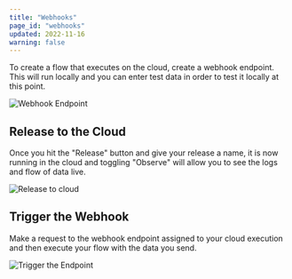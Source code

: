 ```yaml
---
title: "Webhooks"
page_id: "webhooks"
updated: 2022-11-16
warning: false
---
```


To create a flow that executes on the cloud, create a webhook endpoint. This will run locally and you can enter test data in order to test it locally at this point.

![Webhook Endpoint](https://assets.postman.com/postman-labs-docs/cloud-execution/cloud-execution-webhook-endpoint.gif)

## Release to the Cloud

Once you hit the "Release" button and give your release a name, it is now running in the cloud and toggling "Observe" will allow you to see the logs and flow of data live.

![Release to cloud](https://assets.postman.com/postman-labs-docs/cloud-execution/cloud-execution-create-release.gif)

## Trigger the Webhook

Make a request to the webhook endpoint assigned to your cloud execution and then execute your flow with the data you send.

![Trigger the Endpoint](https://assets.postman.com/postman-labs-docs/cloud-execution/cloud-execution-running-in-cloud.gif)

